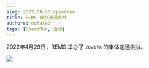 ```yaml
---
slug: 2022-04-30-speedrun
title: REMS 举办速通挑战
authors: nofated
tags: [SpeedRun, 活动]
---
```


2022年4月29日，REMS 举办了 `20w17a` 的集体速通挑战。

<!--truncate-->

![](https://pic.rmb.bdstatic.com/bjh/8acd20deff041992a105ad62e48c4bd6.png)
